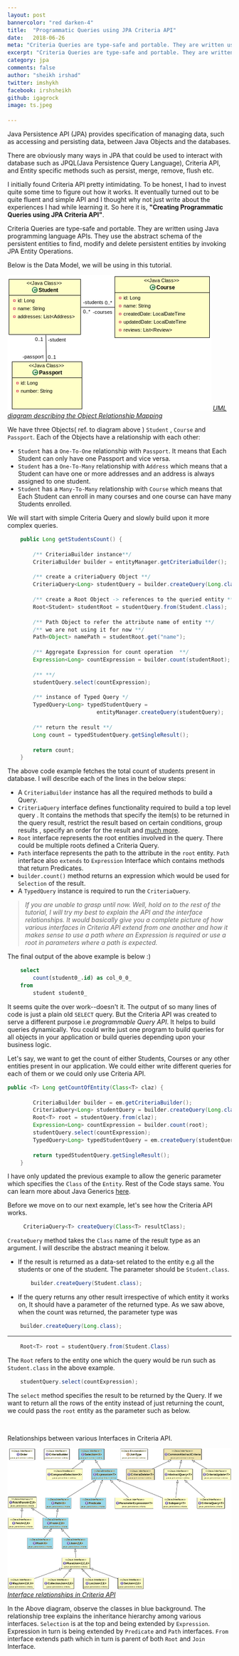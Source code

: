 ```yaml
---
layout: post
bannercolor: "red darken-4"
title:  "Programmatic Queries using JPA Criteria API"
date:   2018-06-26
meta: "Criteria Queries are type-safe and portable. They are written using Java programming language APIs. They use the abstract schema of the persistent entities to find, modify and delete persistent entities."
excerpt: "Criteria Queries are type-safe and portable. They are written using Java programming language APIs. They use the abstract schema of the persistent entities to find, modify and delete persistent entities."
category: jpa
comments: false
author: "sheikh irshad"
twitter: imshykh
facebook: irshsheikh
github: igagrock
image: ts.jpeg

---
```


Java Persistence API (JPA) provides specification of managing data, such as accessing and persisting data, between Java Objects and the databases.

There are obviously many ways in JPA that could be used to interact with database such as JPQL(Java Persistence Query Language), Criteria API, and Entity specific methods such as persist, merge, remove, flush etc.

I initially found Criteria API pretty intimidating. To be honest, I had to invest quite some time to figure out how it works. It eventually turned out to be quite fluent and simple API and I thought why not just write about the experiences I had while learning it. So here it is, **"Creating Programmatic Queries using JPA Criteria API"**.

Criteria Queries are type-safe and portable. They are written using Java programming language APIs. They use the abstract schema of the persistent entities to find, modify and delete persistent entities by invoking JPA Entity Operations.

Below is the Data Model, we will be using in this tutorial.

![Object Model- UML](/assets/images/Criteria-object-UML.png)
*<ins>UML diagram describing the Object Relationship Mapping</ins>*

We have three Objects( ref. to diagram above ) `Student` , `Course` and `Passport`. Each of the Objects have a relationship with each other:
* `Student` has a `One-To-One` relationship with `Passport`. It means that Each Student can only have one Passport and vice versa.
* `Student` has a `One-To-Many` relationship with `Address` which means that a Student can have one or more addresses and an address is always assigned to one student.
* `Student` has a `Many-To-Many` relationship with `Course` which means that Each Student can enroll in many courses and one course can have many Students enrolled.

We will start with simple Criteria Query and slowly build upon it more complex queries. 

```java
    public Long getStudentsCount() {
    		
    	/** CriteriaBuilder instance**/ 
    	CriteriaBuilder builder = entityManager.getCriteriaBuilder();
    	
    	/** create a criteriaQuery Object **/
    	CriteriaQuery<Long> studentQuery = builder.createQuery(Long.class);
    	
    	/** create a Root Object -> references to the queried entity **/
    	Root<Student> studentRoot = studentQuery.from(Student.class);
    	
    	/** Path Object to refer the attribute name of entity **/
        /** we are not using it for now **/
    	Path<Object> namePath = studentRoot.get("name");
    	
    	/** Aggregate Expression for count operation  **/
    	Expression<Long> countExpression = builder.count(studentRoot);
    	
    	/** **/
    	studentQuery.select(countExpression);
    	
    	/** instance of Typed Query */
    	TypedQuery<Long> typedStudentQuery = 
            				entityManager.createQuery(studentQuery);
    	
    	/** return the result **/
		Long count = typedStudentQuery.getSingleResult();
    	
    	return count;
    }
```

The above code example fetches the total count of students present in database.
I will describe each of the lines in the below steps:
* A `CriteriaBuilder` instance has all the required methods to build a Query.
* `CriteriaQuery` interface defines functionality required to build a top level query . It contains the methods that specify the item(s) to be returned in the query result, restrict the result based on certain conditions, group results , specify an order for the result and [much more](https://docs.oracle.com/javaee/6/api/javax/persistence/criteria/CriteriaQuery.html).
* `Root` interface represents the root entities involved in the query. There could be multiple roots defined a Criteria Query. 
* `Path` interface represents the path to the attribute in the `root` entity.
    `Path` interface also `extends` to `Expression` Interface which contains methods that return Predicates.
*  `builder.count()` method returns an expression which would be used for `Selection` of the result.
*  A `TypedQuery` instance is required to run the `CriteriaQuery`. 

> _If you are unable to grasp until now. Well, hold on to the rest of the tutorial, I will try my best to explain the API and the interface relationships. It would basically give you a complete picture of how various interfaces in Criteria API extend from one another and how it makes sense to use a path where an Expression is required or use a root in parameters where a path is expected._


The final output of the above example is below :)

```sql
    select
        count(student0_.id) as col_0_0_ 
    from
        student student0_
```
 
It seems quite the over work--doesn't it. The output of so many lines of code is just a plain old `SELECT` query. But the Criteria API was created to serve a different purpose i.e _programmable Query API_. It helps to build queries dynamically. You could write just one program to build queries for all objects in your application or build queries depending upon your business logic.

Let's say, we want to get the count of either Students, Courses or any other entities present in our application. We could either write different queries for each of them or we could only use Criteria API.

```java
public <T> Long getCountOfEntity(Class<T> claz) {
    		
    	CriteriaBuilder builder = em.getCriteriaBuilder();
    	CriteriaQuery<Long> studentQuery = builder.createQuery(Long.class);
    	Root<T> root = studentQuery.from(claz);
    	Expression<Long> countExpression = builder.count(root);
    	studentQuery.select(countExpression);
    	TypedQuery<Long> typedStudentQuery = em.createQuery(studentQuery);
    	
    	return typedStudentQuery.getSingleResult();
    }
```

I have only updated the previous example to allow the generic parameter which specifies the `Class` of the `Entity`. Rest of the Code stays same. You can learn more about Java Generics [here](https://docs.oracle.com/javase/tutorial/java/generics/index.html).

Before we move on to our next example, let's see how the Criteria API works.

```java
	 CriteriaQuery<T> createQuery(Class<T> resultClass);
```
`CreateQuery` method takes the `Class` name of the result type as an argument. I will describe the abstract meaning it below.
* If the result is returned as a data-set related to the entity e.g all the students or one of the  student. The parameter should be `Student.class`.
	```java 
        builder.createQuery(Student.class);
    ```
* If the query returns any other result irrespective of which entity it works on, It should have a parameter of the returned type. As we saw above, when the count was returned, the parameter type was 

```java
	builder.createQuery(Long.class);
```
---
```java
	Root<T> root = studentQuery.from(Student.Class)
```
The `Root` refers to the entity one which the query would be run such as `Student.class` in the above example.

```java
	studentQuery.select(countExpression);	
```

The `select` method specifies the result to be returned by the Query. If we want to return all the rows of the entity instead of just returning the count, we could pass the `root` entity as the parameter such as below.

```java
	
```

Relationships between various Interfaces in Criteria API.

![Interface relationships in Criteria API](/assets/images/apidaigram.png)
*<ins>Interface relationships in Criteria API</ins>*

In the Above diagram, observe the classes in blue background. The relationship tree explains the inheritance hierarchy among various interfaces.
`Selection` is at the top and being extended by `Expression`. Expression in turn is being extended by `Predicate` and `Path` interfaces. `From` interface extends path which in turn is parent of both `Root` and `Join` Interface.
